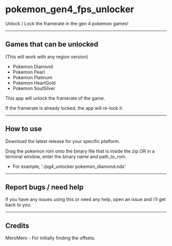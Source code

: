# pokemon_gen4_fps_unlocker

Unlock / Lock the framerate in the gen 4 pokemon games!

----

## Games that can be unlocked

(This will work with any region version)

* Pokemon Diamond
* Pokemon Pearl
* Pokemon Platinum
* Pokemon HeartGold
* Pokemon SoulSilver

This app will unlock the framerate of the game.

If the framerate is already locked, the app will re-lock it.

----

## How to use

Download the latest release for your specific platform.

Drag the pokemon rom onto the binary file that is inside the zip OR in a terminal window, enter the binary name and path_to_rom.

* For example, './pg4_unlocker pokemon_diamond.nds'

----

## Report bugs / need help

If you have any issues using this or need any help, open an issue and i'll get back to you.

----

## Credits

MeroMero - For initially finding the offsets.

